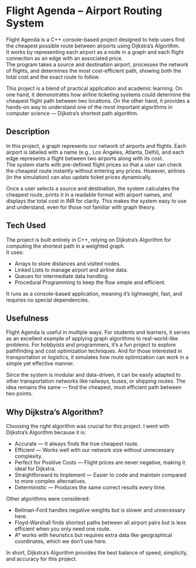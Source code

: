 # Flight Agenda – Airport Routing System

Flight Agenda is a C++ console-based project designed to help users find the cheapest possible route between airports using Dijkstra’s Algorithm.  
It works by representing each airport as a node in a graph and each flight connection as an edge with an associated price.  
The program takes a source and destination airport, processes the network of flights, and determines the most cost-efficient path, showing both the total cost and the exact route to follow.

This project is a blend of practical application and academic learning. On one hand, it demonstrates how airline ticketing systems could determine the cheapest flight path between two locations. On the other hand, it provides a hands-on way to understand one of the most important algorithms in computer science — Dijkstra’s shortest path algorithm.

## Description

In this project, a graph represents our network of airports and flights. Each airport is labeled with a name (e.g., Los Angeles, Atlanta, Delhi), and each edge represents a flight between two airports along with its cost.  
The system starts with pre-defined flight prices so that a user can check the cheapest route instantly without entering any prices. However, airlines (in the simulation) can also update ticket prices dynamically.

Once a user selects a source and destination, the system calculates the cheapest route, prints it in a readable format with airport names, and displays the total cost in INR for clarity. This makes the system easy to use and understand, even for those not familiar with graph theory.

## Tech Used

The project is built entirely in C++, relying on Dijkstra’s Algorithm for computing the shortest path in a weighted graph.  
It uses:
- Arrays to store distances and visited nodes.
- Linked Lists to manage airport and airline data.
- Queues for intermediate data handling.
- Procedural Programming to keep the flow simple and efficient.
  
It runs as a console-based application, meaning it’s lightweight, fast, and requires no special dependencies.

## Usefulness

Flight Agenda is useful in multiple ways. For students and learners, it serves as an excellent example of applying graph algorithms to real-world-like problems. For hobbyists and programmers, it’s a fun project to explore pathfinding and cost optimization techniques. And for those interested in transportation or logistics, it simulates how route optimization can work in a simple yet effective manner.

Since the system is modular and data-driven, it can be easily adapted to other transportation networks like railways, buses, or shipping routes. The idea remains the same — find the cheapest, most efficient path between two points.

## Why Dijkstra’s Algorithm?

Choosing the right algorithm was crucial for this project. I went with Dijkstra’s Algorithm because it is:
- Accurate — It always finds the true cheapest route.
- Efficient — Works well with our network size without unnecessary complexity.
- Perfect for Positive Costs — Flight prices are never negative, making it ideal for Dijkstra.
- Straightforward to Implement — Easier to code and maintain compared to more complex alternatives.
- Deterministic — Produces the same correct results every time.

Other algorithms were considered:
- Bellman-Ford handles negative weights but is slower and unnecessary here.
- Floyd-Warshall finds shortest paths between all airport pairs but is less efficient when you only need one route.
- A* works with heuristics but requires extra data like geographical coordinates, which we don’t use here.

In short, Dijkstra’s Algorithm provides the best balance of speed, simplicity, and accuracy for this project.


